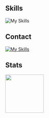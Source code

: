 ## Skills
![My Skills](https://skillicons.dev/icons?i=java,cs,mysql,eclipse,vscode,rider,unity)

## Contact
[![My Skills](https://skillicons.dev/icons?i=discord)](https://discord.gg/NJzk4x2TWp)

## Stats
<img height="120em" src="https://github-readme-stats.vercel.app/api/top-langs/?username=kuzqi&layout=compact&langs_count=4"/>
